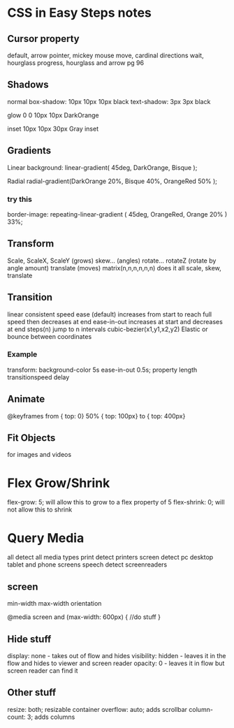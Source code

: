 # CSS in Easy Steps notes

## Cursor property

default, arrow
pointer, mickey mouse
move, cardinal directions
wait, hourglass
progress, hourglass and arrow
pg 96

## Shadows

normal
box-shadow: 10px 10px 10px black
text-shadow: 3px 3px black

glow
0 0 10px 10px DarkOrange

inset
10px 10px 30px Gray inset

## Gradients

Linear
background: linear-gradient( 45deg, DarkOrange, Bisque );

Radial
radial-gradient(DarkOrange 20%, Bisque 40%, OrangeRed 50% );

### try this

border-image: repeating-linear-gradient ( 45deg, OrangeRed, Orange 20% ) 33%;

## Transform

Scale, ScaleX, ScaleY (grows)
skew... (angles)
rotate...       rotateZ (rotate by angle amount)
translate (moves)
matrix(n,n,n,n,n,n) does it all scale, skew, translate

## Transition

linear consistent speed
ease (default) increases from start to reach full speed then decreases at end
ease-in-out increases at start and decreases at end
steps(n) jump to n intervals
cubic-bezier(x1,y1,x2,y2) Elastic or bounce between coordinates

### Example
transform: background-color 5s ease-in-out 0.5s; property length transitionspeed delay

## Animate

@keyframes
from { top: 0}
50%  { top: 100px}
to   { top: 400px}

## Fit Objects

for images and videos

# Flex Grow/Shrink

flex-grow: 5; will allow this to grow to a flex property of 5
flex-shrink: 0; will not allow this to shrink

# Query Media

all     detect all media types
print   detect printers
screen  detect pc desktop tablet and phone screens
speech  detect screenreaders

## screen

min-width
max-width
orientation

@media screen and (max-width: 600px) {
    //do stuff
}

## Hide stuff

display: none - takes out of flow and hides
visibility: hidden - leaves it in the flow and hides to viewer and screen reader
opacity: 0 - leaves it in flow but screen reader can find it


## Other stuff

resize: both; resizable container
overflow: auto; adds scrollbar
column-count: 3; adds columns

